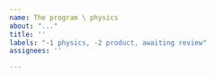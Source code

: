 ```yaml
---
name: The program \ physics
about: "..."
title: ''
labels: "-1 physics, -2 product, awaiting review"
assignees: ''

---
```



